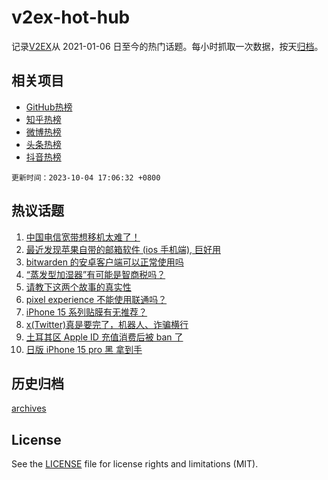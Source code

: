# v2ex-hot-hub

 记录[V2EX](https://www.v2ex.com/)从 2021-01-06 日至今的热门话题。每小时抓取一次数据，按天[归档](archives)。
 
 ## 相关项目

- [GitHub热榜](https://github.com/snaildev/github-hot-hub)
- [知乎热榜](https://github.com/snaildev/zhihu-hot-hub)
- [微博热榜](https://github.com/snaildev/weibo-hot-hub)
- [头条热榜](https://github.com/snaildev/toutiao-hot-hub)
- [抖音热榜](https://github.com/snaildev/douyin-hot-hub)


 `更新时间：2023-10-04 17:06:32 +0800`

## 热议话题

1. [中国电信宽带想移机太难了！](https://www.v2ex.com/t/978753)
1. [最近发现苹果自带的邮箱软件 (ios 手机端), 巨好用](https://www.v2ex.com/t/978752)
1. [bitwarden 的安卓客户端可以正常使用吗](https://www.v2ex.com/t/978764)
1. [“蒸发型加湿器”有可能是智商税吗？](https://www.v2ex.com/t/978788)
1. [请教下这两个故事的真实性](https://www.v2ex.com/t/978743)
1. [pixel experience 不能使用联通吗？](https://www.v2ex.com/t/978748)
1. [iPhone 15 系列贴膜有无推荐？](https://www.v2ex.com/t/978877)
1. [x(Twitter)真是要完了，机器人、诈骗横行](https://www.v2ex.com/t/978821)
1. [土耳其区 Apple ID 充值消费后被 ban 了](https://www.v2ex.com/t/978834)
1. [日版 iPhone 15 pro 黑 拿到手](https://www.v2ex.com/t/978819)

## 历史归档

[archives](archives)

## License

See the [LICENSE](LICENSE) file for license rights and limitations (MIT).
